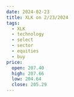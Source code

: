 ```yaml
---
date: 2024-02-23
title: XLK on 2/23/2024
tags: 
  - XLK
  - technology
  - select
  - sector
  - equities
  - buy
price:
  open: 207.40
  high: 207.66
  low: 204.64
  close: 205.29
---
```

<div class="post">
<snapshot-grid 
    :reports="['2024/02/22/CTA/XLK', '2024/02/23/CTA/XLK', '2024/02/23/MTP/XLK']"
    chart="2024/02/23/Chart/XLK"
/>
<p>

</p>
<p>

</p>
</div>